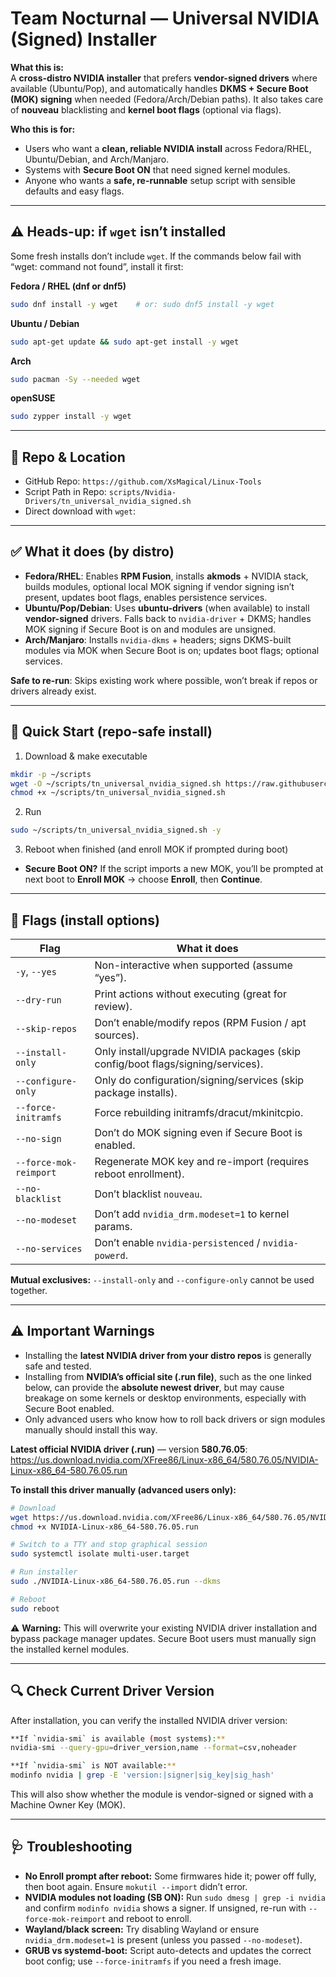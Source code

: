 # Team Nocturnal — Universal NVIDIA (Signed) Installer

**What this is:**  
A **cross-distro NVIDIA installer** that prefers **vendor-signed drivers** where available (Ubuntu/Pop), and automatically handles **DKMS + Secure Boot (MOK) signing** when needed (Fedora/Arch/Debian paths). It also takes care of **nouveau** blacklisting and **kernel boot flags** (optional via flags).

**Who this is for:**  
- Users who want a **clean, reliable NVIDIA install** across Fedora/RHEL, Ubuntu/Debian, and Arch/Manjaro.  
- Systems with **Secure Boot ON** that need signed kernel modules.  
- Anyone who wants a **safe, re-runnable** setup script with sensible defaults and easy flags.

---


## ⚠️ Heads-up: if `wget` isn’t installed

Some fresh installs don’t include `wget`. If the commands below fail with “wget: command not found”, install it first:

**Fedora / RHEL (dnf or dnf5)**
```bash
sudo dnf install -y wget    # or: sudo dnf5 install -y wget
```

**Ubuntu / Debian**
```bash
sudo apt-get update && sudo apt-get install -y wget
```

**Arch**
```bash
sudo pacman -Sy --needed wget
```

**openSUSE**
```bash
sudo zypper install -y wget
```

---

## 📁 Repo & Location

- GitHub Repo: `https://github.com/XsMagical/Linux-Tools`  
- Script Path in Repo: `scripts/Nvidia-Drivers/tn_universal_nvidia_signed.sh`  
- Direct download with `wget`:


---

## ✅ What it does (by distro)

- **Fedora/RHEL**: Enables **RPM Fusion**, installs **akmods** + NVIDIA stack, builds modules, optional local MOK signing if vendor signing isn’t present, updates boot flags, enables persistence services.  
- **Ubuntu/Pop/Debian**: Uses **ubuntu-drivers** (when available) to install **vendor-signed** drivers. Falls back to `nvidia-driver` + DKMS; handles MOK signing if Secure Boot is on and modules are unsigned.  
- **Arch/Manjaro**: Installs `nvidia-dkms` + headers; signs DKMS-built modules via MOK when Secure Boot is on; updates boot flags; optional services.

**Safe to re-run**: Skips existing work where possible, won’t break if repos or drivers already exist.

---

## 🚀 Quick Start (repo-safe install)

1) Download & make executable
```bash
mkdir -p ~/scripts
wget -O ~/scripts/tn_universal_nvidia_signed.sh https://raw.githubusercontent.com/XsMagical/Linux-Tools/main/scripts/Nvidia-Drivers/tn_universal_nvidia_signed.sh
chmod +x ~/scripts/tn_universal_nvidia_signed.sh
```

2) Run
```bash
sudo ~/scripts/tn_universal_nvidia_signed.sh -y
```

3) Reboot when finished (and enroll MOK if prompted during boot)

- **Secure Boot ON?** If the script imports a new MOK, you’ll be prompted at next boot to **Enroll MOK** → choose **Enroll**, then **Continue**.

---

## 🧰 Flags (install options)

| Flag | What it does |
|---|---|
| `-y`, `--yes` | Non-interactive when supported (assume “yes”). |
| `--dry-run` | Print actions without executing (great for review). |
| `--skip-repos` | Don’t enable/modify repos (RPM Fusion / apt sources). |
| `--install-only` | Only install/upgrade NVIDIA packages (skip config/boot flags/signing/services). |
| `--configure-only` | Only do configuration/signing/services (skip package installs). |
| `--force-initramfs` | Force rebuilding initramfs/dracut/mkinitcpio. |
| `--no-sign` | Don’t do MOK signing even if Secure Boot is enabled. |
| `--force-mok-reimport` | Regenerate MOK key and re-import (requires reboot enrollment). |
| `--no-blacklist` | Don’t blacklist `nouveau`. |
| `--no-modeset` | Don’t add `nvidia_drm.modeset=1` to kernel params. |
| `--no-services` | Don’t enable `nvidia-persistenced` / `nvidia-powerd`. |

**Mutual exclusives:** `--install-only` and `--configure-only` cannot be used together.

---

## ⚠️ Important Warnings
- Installing the **latest NVIDIA driver from your distro repos** is generally safe and tested.  
- Installing from **NVIDIA’s official site (.run file)**, such as the one linked below, can provide the **absolute newest driver**, but may cause breakage on some kernels or desktop environments, especially with Secure Boot enabled.  
- Only advanced users who know how to roll back drivers or sign modules manually should install this way.

**Latest official NVIDIA driver (.run)** — version **580.76.05**:  
https://us.download.nvidia.com/XFree86/Linux-x86_64/580.76.05/NVIDIA-Linux-x86_64-580.76.05.run

**To install this driver manually (advanced users only):**
```bash
# Download
wget https://us.download.nvidia.com/XFree86/Linux-x86_64/580.76.05/NVIDIA-Linux-x86_64-580.76.05.run -O NVIDIA-Linux-x86_64-580.76.05.run
chmod +x NVIDIA-Linux-x86_64-580.76.05.run

# Switch to a TTY and stop graphical session
sudo systemctl isolate multi-user.target

# Run installer
sudo ./NVIDIA-Linux-x86_64-580.76.05.run --dkms

# Reboot
sudo reboot
```
⚠️ **Warning:** This will overwrite your existing NVIDIA driver installation and bypass package manager updates. Secure Boot users must manually sign the installed kernel modules.

---

## 🔍 Check Current Driver Version

After installation, you can verify the installed NVIDIA driver version:

```bash
**If `nvidia-smi` is available (most systems):**
nvidia-smi --query-gpu=driver_version,name --format=csv,noheader
```

```bash
**If `nvidia-smi` is NOT available:**
modinfo nvidia | grep -E 'version:|signer|sig_key|sig_hash'
```

This will also show whether the module is vendor-signed or signed with a Machine Owner Key (MOK).

---

## 🩺 Troubleshooting

- **No Enroll prompt after reboot:** Some firmwares hide it; power off fully, then boot again. Ensure `mokutil --import` didn’t error.  
- **NVIDIA modules not loading (SB ON):** Run `sudo dmesg | grep -i nvidia` and confirm `modinfo nvidia` shows a signer. If unsigned, re-run with `--force-mok-reimport` and reboot to enroll.  
- **Wayland/black screen:** Try disabling Wayland or ensure `nvidia_drm.modeset=1` is present (unless you passed `--no-modeset`).  
- **GRUB vs systemd-boot:** Script auto-detects and updates the correct boot config; use `--force-initramfs` if you need a fresh image.
